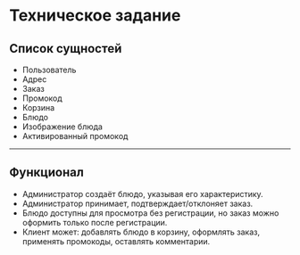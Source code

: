 # Техническое задание

## Список сущностей

- Пользователь
- Адрес
- Заказ
- Промокод
- Корзина
- Блюдо
- Изображение блюда
- Активированный промокод
___

## Функционал 

- Администратор создаёт блюдо, указывая его характеристику.
- Администратор принимает, подтверждает/отклоняет заказ.
- Блюдо доступны для просмотра без регистрации, но заказ можно оформить только после регистрации.
- Клиент может: добавлять блюдо в корзину, оформлять заказ, применять промокоды, оставлять комментарии.